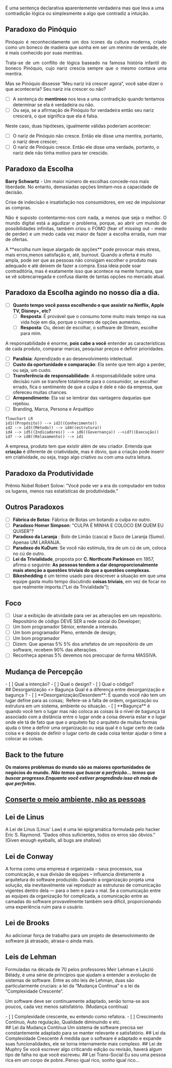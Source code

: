 É uma sentença declarativa aparentemente verdadeira mas que leva a uma contradição lógica ou simplesmente a algo que contradiz a intuição.

## Paradoxo do Pinóquio
<p align="justify">Pinóquio é reconhecidamente um dos ícones da cultura moderna, criado como um boneco de madeira que sonha em ser um menino de verdade, ele é mais conhecido por suas mentiras.</p>
<p align="justify">Trata-se de um conflito de lógica baseado na famosa história infantil do boneco Pinóquio, cujo nariz crescia sempre que o mesmo contava uma mentira.</p>
Mas se Pinóquio dissesse “Meu nariz irá crescer agora”, você sabe dizer o que aconteceria? Seu nariz iria crescer ou não?

- [ ] A sentença do **mentiroso** nos leva a uma contradição quando tentamos determinar se ela é verdadeira ou não.
- [ ] Ou seja, se a afirmação de Pinóquio for verdadeira então seu nariz crescerá, o que significa que ela é falsa.

Neste caso, duas hipóteses, igualmente válidas poderiam acontecer:

- [ ] O nariz de Pinóquio não cresce. Então ele disse uma mentira, portanto, o nariz deve crescer;
- [ ] O nariz de Pinóquio cresce. Então ele disse uma verdade, portanto, o nariz dele não tinha motivo para ter crescido.

## Paradoxo da Escolha
**Barry Schwartz** - Um maior número de escolhas concede-nos mais liberdade. No entanto, demasiadas opções limitam-nos a capacidade de decisão.

Crise de indecisão e insatisfação nos consumidores, em vez de impulsionar as compras.
<p align="justify">Não é suposto contentarmo-nos com nada, a menos que seja o melhor. O mundo digital está a agudizar o problema, porque, ao abrir um mundo de possibilidades infinitas, também criou o FOMO (fear of missing out - medo de perder) e um medo cada vez maior de fazer a escolha errada, num mar de ofertas.</p>
A **escolha num leque alargado de opções** pode provocar mais stress, mais erros,menos satisfação e, até, burnout.
Quando a oferta é muito ampla, pode ser que as pessoas não consigam escolher o produto mais adequado e até deixem de fazer a compra.
Essa ideia pode soar contraditória, mas é exatamente isso que acontece na mente humana, que se vê sobrecarregada e confusa diante de tantas opções no mercado atual.

## Paradoxo da Escolha agindo no nosso dia a dia.
- [ ] **Quanto tempo você passa escolhendo o que assistir na Netflix, Apple TV, Disney+, etc?**
	- [ ] **Resposta**: É provável que o consumo tome muito mais tempo na sua vida hoje em dia, porque o número de opções aumentou.
	- [ ] **Resposta**: Ou, deixei de escolhar, o software de Stream, escolhe para mim.

A responsabilidade é enorme, **pois cabe a você** entender as características de cada produto, comparar marcas, pesquisar preços e definir prioridades.

- [ ] **Paralisia**: Aprendizado e ao desenvolvimento intelectual.
- [ ] **Custo da oportunidade e comparação**: Ela sente que tem algo a perder, ou seja, um custo.
- [ ] **Transferência de responsabilidade**: A responsabilidade sobre uma decisão ruim se transfere totalmente para o consumidor, se escolher errado, fica o sentimento de que a culpa é dele e não da empresa, que ofereceu muitas chances.
- [ ] **Arrependimento**: Ela vai se lembrar das vantagens daquelas que rejeitou.
- [ ] Branding, Marca, Persona e Arquétipo

```mermaid
flowchart LR
id1((Propósito)) --> id2((Conhecimento))
id2 --> id3((Método)) --> id4((estrutura))
id4 --> id5((Indicadores)) --> id6((Governança)) -->id7((Execução))
id7 --> id8((Relaxamento)) --> id1
```

A empresa, produto tem que existir além de seu criador. Entenda que **criação** é diferente de criatividade, mas é óbvio, que a criação pode inserir em criatividade, ou seja, trago algo criativo ou com uma outra leitura.

## Paradoxo da Produtividade
Prêmio Nobel Robert Solow: "Você pode ver a era do computador em todos os lugares, menos nas estatísticas de produtividade."

## Outros Paradoxos
- [ ] **Fábrica de Botas**: Fábrica de Botas um botando a culpa no outro.
- [ ] **Paradoxo Homer Simpson**: "CULPA É MINHA E COLOCO EM QUEM EU QUISER"?
- [ ] **Paradoxo da Laranja** : Bolo de Limão (casca) e Suco de Laranja (Sumo). Apenas UM LARANJA.
- [ ] **Paradoxo do KuDum**: Se você não estimula, tira de um cú de um, coloca no cú de outro.
- [ ] **Lei da Trivialidade**, proposta por **C. Northcote Parkinson** em 1957, afirma o seguinte: **As pessoas tendem a dar desproporcionalmente mais atenção a questões triviais do que a questões complexas.**
- [ ] **Bikeshedding** é um termo usado para descrever a situação em que uma equipe gasta muito tempo discutindo **coisas triviais**, em vez de focar no que realmente importa.("Lei da Trivialidade");

## Foco
- [ ] Usar a exibição de atividade para ver as alterações em um repositório. Repositório de código DEVE SER a rede social do Developer;
- [ ] Um bom programador Sênior, entende a intensão.
- [ ] Um bom programador Pleno, entende de design;
- [ ]  Um bom programador
- [ ] Dizem: Que apenas 5% 5% dos artefatos de um repositório de um software, recebem 90% das alterações.
- [ ] Reconheça apenas 5% devemos nos preocupar de forma MASSIVA.
## Mudança de Percepção
<div class="mdx-columns2" markdown>
- [ ] Qual a intenção?
- [ ] Qual o design?
- [ ] Qual o código?
</div>
## Desorganização <> Bagunça
Qual é a diferença entre desorganização e bagunça ?
- [ ] **Desorganização/Desordem**:  É quando você não tem um lugar define para as coisas;  Refere-se à falta de ordem, organização ou estrutura em um sistema, ambiente ou situação.
- [ ] **Bagunça** é quando você tem o lugar mas não coloca as coisas lá o nível de bagunça tá associado com a distância entre o lugar onde a coisa deveria estar e o lugar onde ele tá de fato que que o arquiteto faz o arquiteto de muitas formas ajuda o time a definir uma organização ou seja qual é o lugar certo de cada coisa e e depois de definir o lugar certo de cada coisa tentar ajudar o time a colocar as coisas.

## Back to the future
**Os maiores problemas do mundo são as maiores oportunidades de negócios do mundo.**
_**Não temos que buscar a perfeição… temos que buscar progresso.Enquanto você estiver progredindo isso eh mais do que perfeitos.**_
## [Conserte o meio ambiente, não as pessoas](https://www.jasonacox.com/wordpress/wp-content/uploads/2018/11/DOES_forum_OrgDesign_112016.pdf)

## Lei de Linus
A Lei de Linus (Linus' Law) é uma lei epigramática formulada pelo hacker Eric S. Raymond.
“Dados olhos suficientes, todos os erros são óbvios." (Given enough eyeballs, all bugs are shallow)
## Lei de Conway
A forma como uma empresa é organizada – seus processos, sua comunicação, e sua divisão de equipes – influencia diretamente a arquitetura do software produzido.
Quando a organização projeta uma solução, ela inevitavelmente vai reproduzir as estruturas de comunicação vigentes dentro dela — para o bem e para o mal.
Se a comunicação entre as equipes da organização for complicada, a comunicação entre as camadas do software provavelmente também será difícil, proporcionando uma experiência ruim para o usuário.
## Lei de Brooks
Ao adicionar força de trabalho para um projeto de desenvolvimento de software já atrasado, atrasa-o ainda mais.
## Leis de Lehman
Formuladas na década de 70 pelos professores Meir Lehman e László Bélády, é uma série de princípios que ajudam a entender a evolução de sistemas de software. Entre as oito leis de Lehman, duas são particularmente cruciais: a lei da “Mudança Contínua” e a lei da “Complexidade Crescente”.

Um software deve ser continuamente adaptado, senão torna-se aos poucos, cada vez menos satisfatório. (Mudança contínua)
<div class="mdx-columns2" markdown>
- [ ] Complexidade crescente, eu entendo como refatora.
- [ ] Crescimento Contínuo, Auto regulação, Qualidade diminuindo e etc.
</div>
## Lei da Mudança Contínua
Um sistema de software precisa ser constantemente adaptado para se manter relevante e satisfatório.
## Lei da Complexidade Crescente
À medida que o software é adaptado e expande suas funcionalidades, ele se torna internamente mais complexo.
## Lei de Muphry
Se você escrever algo criticando edição ou revisão, haverá algum tipo de falha no que você escreveu.
## Lei Trans-Social
Eu sou uma pessoa rica em um corpo de pobre..Penso igual rico, sonho igual rico...
